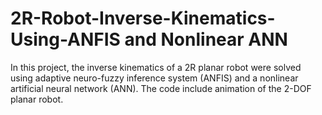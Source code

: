 # 2R-Robot-Inverse-Kinematics-Using-ANFIS and Nonlinear ANN
In this project, the inverse kinematics of a 2R planar robot were solved using adaptive neuro-fuzzy inference system (ANFIS) and a nonlinear artificial neural network (ANN). The code include animation of the 2-DOF planar robot.
